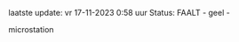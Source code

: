 laatste update: 
vr 17-11-2023  0:58   uur 
Status: FAALT - geel - 
<div class="service Y">microstation</div>
